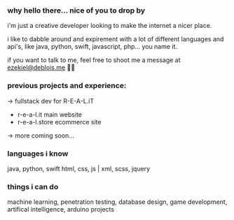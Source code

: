 ### why hello there... nice of you to drop by

i'm just a creative developer looking to make the internet a nicer place.

i like to dabble around and expirement with a lot of different languages and api's, like java, python, swift, javascript, php... you name it.

if you want to talk to me, feel free to shoot me a message at ezekiel@deblois.me 👋🏽

### previous projects and experience:

-> fullstack dev for R-E-A-L.iT
  - r-e-a-l.it main website
  - r-e-a-l.store ecommerce site

-> more coming soon...

### languages i know

java, python, swift
html, css, js | xml, scss, jquery

### things i can do

machine learning, penetration testing, database design, game development, artifical intelligence, arduino projects
